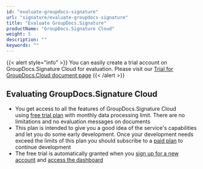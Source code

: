 ```yaml
---
id: "evaluate-groupdocs-signature"
url: "signature/evaluate-groupdocs-signature"
title: "Evaluate GroupDocs.Signature"
productName: "GroupDocs.Signature Cloud"
weight: 5
description: ""
keywords: ""
---
```


{{< alert style="info" >}}
You can easily create a trial account on GroupDocs.Signature Cloud for evaluation. Please visit our [Trial for GroupDocs.Cloud document page](https://purchase.groupdocs.cloud/trial)
{{< /alert >}}

## Evaluating GroupDocs.Signature Cloud ##

* You get access to all the features of GroupDocs.Signature Cloud using [free trial plan](https://purchase.groupdocs.cloud/trial) with monthly data processing limit. There are no limitations and no evaluation messages on documents
* This plan is intended to give you a good idea of the service's capabilities and let you do some early development. Once your development needs exceed the limits of this plan you should subscribe to a [paid plan](https://purchase.groupdocs.cloud/pricing) to continue development
* The free trial is automatically granted when you [sign up for a new account](https://docs.groupdocs.cloud/total/creating-and-managing-account/) and [access the dashboard](https://dashboard.groupdocs.cloud/)
